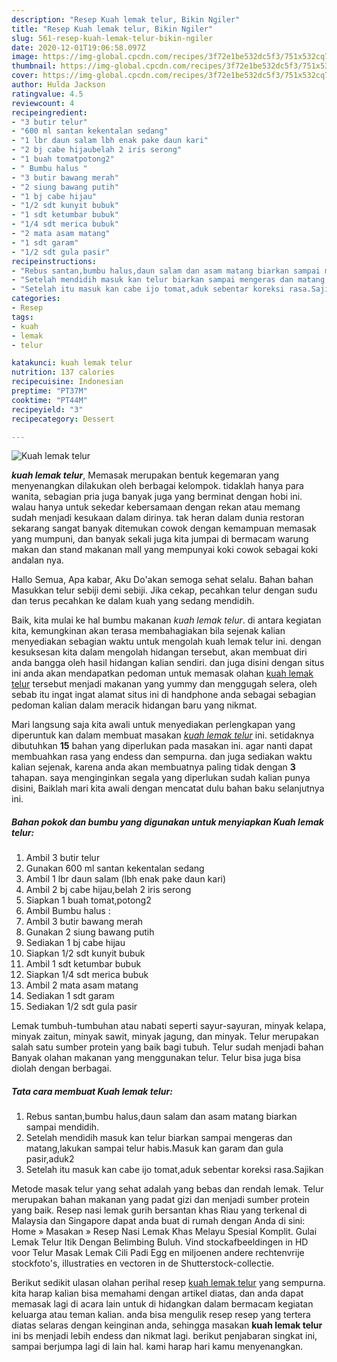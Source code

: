 ```yaml
---
description: "Resep Kuah lemak telur, Bikin Ngiler"
title: "Resep Kuah lemak telur, Bikin Ngiler"
slug: 561-resep-kuah-lemak-telur-bikin-ngiler
date: 2020-12-01T19:06:58.097Z
image: https://img-global.cpcdn.com/recipes/3f72e1be532dc5f3/751x532cq70/kuah-lemak-telur-foto-resep-utama.jpg
thumbnail: https://img-global.cpcdn.com/recipes/3f72e1be532dc5f3/751x532cq70/kuah-lemak-telur-foto-resep-utama.jpg
cover: https://img-global.cpcdn.com/recipes/3f72e1be532dc5f3/751x532cq70/kuah-lemak-telur-foto-resep-utama.jpg
author: Hulda Jackson
ratingvalue: 4.5
reviewcount: 4
recipeingredient:
- "3 butir telur"
- "600 ml santan kekentalan sedang"
- "1 lbr daun salam lbh enak pake daun kari"
- "2 bj cabe hijaubelah 2 iris serong"
- "1 buah tomatpotong2"
- " Bumbu halus "
- "3 butir bawang merah"
- "2 siung bawang putih"
- "1 bj cabe hijau"
- "1/2 sdt kunyit bubuk"
- "1 sdt ketumbar bubuk"
- "1/4 sdt merica bubuk"
- "2 mata asam matang"
- "1 sdt garam"
- "1/2 sdt gula pasir"
recipeinstructions:
- "Rebus santan,bumbu halus,daun salam dan asam matang biarkan sampai mendidih."
- "Setelah mendidih masuk kan telur biarkan sampai mengeras dan matang,lakukan sampai telur habis.Masuk kan garam dan gula pasir,aduk2"
- "Setelah itu masuk kan cabe ijo tomat,aduk sebentar koreksi rasa.Sajikan"
categories:
- Resep
tags:
- kuah
- lemak
- telur

katakunci: kuah lemak telur 
nutrition: 137 calories
recipecuisine: Indonesian
preptime: "PT37M"
cooktime: "PT44M"
recipeyield: "3"
recipecategory: Dessert

---
```



![Kuah lemak telur](https://img-global.cpcdn.com/recipes/3f72e1be532dc5f3/751x532cq70/kuah-lemak-telur-foto-resep-utama.jpg)

<b><i>kuah lemak telur</i></b>, Memasak merupakan bentuk kegemaran yang menyenangkan dilakukan oleh berbagai kelompok. tidaklah hanya para wanita, sebagian pria juga banyak juga yang berminat dengan hobi ini. walau hanya untuk sekedar kebersamaan dengan rekan atau memang sudah menjadi kesukaan dalam dirinya. tak heran dalam dunia restoran sekarang sangat banyak ditemukan cowok dengan kemampuan memasak yang mumpuni, dan banyak sekali juga kita jumpai di bermacam warung makan dan stand makanan mall yang mempunyai koki cowok sebagai koki andalan nya.

Hallo Semua, Apa kabar, Aku Do&#39;akan semoga sehat selalu. Bahan bahan Masukkan telur sebiji demi sebiji. Jika cekap, pecahkan telur dengan sudu dan terus pecahkan ke dalam kuah yang sedang mendidih.

Baik, kita mulai ke hal bumbu makanan <i>kuah lemak telur</i>. di antara kegiatan kita, kemungkinan akan terasa membahagiakan bila sejenak kalian menyediakan sebagian waktu untuk mengolah kuah lemak telur ini. dengan kesuksesan kita dalam mengolah hidangan tersebut, akan membuat diri anda bangga oleh hasil hidangan kalian sendiri. dan juga disini dengan situs ini anda akan mendapatkan pedoman untuk memasak olahan <u>kuah lemak telur</u> tersebut menjadi makanan yang yummy dan menggugah selera, oleh sebab itu ingat ingat alamat situs ini di handphone anda sebagai sebagian pedoman kalian dalam meracik hidangan baru yang nikmat.


Mari langsung saja kita awali untuk menyediakan perlengkapan yang diperuntuk kan dalam membuat masakan <u><i>kuah lemak telur</i></u> ini. setidaknya dibutuhkan <b>15</b> bahan yang diperlukan pada masakan ini. agar nanti dapat membuahkan rasa yang endess dan sempurna. dan juga sediakan waktu kalian sejenak, karena anda akan membuatnya paling tidak dengan <b>3</b> tahapan. saya menginginkan segala yang diperlukan sudah kalian punya disini, Baiklah mari kita awali dengan mencatat dulu bahan baku selanjutnya ini.

<!--inarticleads1-->

##### Bahan pokok dan bumbu yang digunakan untuk menyiapkan Kuah lemak telur:

1. Ambil 3 butir telur
1. Gunakan 600 ml santan kekentalan sedang
1. Ambil 1 lbr daun salam (lbh enak pake daun kari)
1. Ambil 2 bj cabe hijau,belah 2 iris serong
1. Siapkan 1 buah tomat,potong2
1. Ambil  Bumbu halus :
1. Ambil 3 butir bawang merah
1. Gunakan 2 siung bawang putih
1. Sediakan 1 bj cabe hijau
1. Siapkan 1/2 sdt kunyit bubuk
1. Ambil 1 sdt ketumbar bubuk
1. Siapkan 1/4 sdt merica bubuk
1. Ambil 2 mata asam matang
1. Sediakan 1 sdt garam
1. Sediakan 1/2 sdt gula pasir


Lemak tumbuh-tumbuhan atau nabati seperti sayur-sayuran, minyak kelapa, minyak zaitun, minyak sawit, minyak jagung, dan minyak. Telur merupakan salah satu sumber protein yang baik bagi tubuh. Telur sudah menjadi bahan Banyak olahan makanan yang menggunakan telur. Telur bisa juga bisa diolah dengan berbagai. 

<!--inarticleads2-->

##### Tata cara membuat Kuah lemak telur:

1. Rebus santan,bumbu halus,daun salam dan asam matang biarkan sampai mendidih.
1. Setelah mendidih masuk kan telur biarkan sampai mengeras dan matang,lakukan sampai telur habis.Masuk kan garam dan gula pasir,aduk2
1. Setelah itu masuk kan cabe ijo tomat,aduk sebentar koreksi rasa.Sajikan


Metode masak telur yang sehat adalah yang bebas dan rendah lemak. Telur merupakan bahan makanan yang padat gizi dan menjadi sumber protein yang baik. Resep nasi lemak gurih bersantan khas Riau yang terkenal di Malaysia dan Singapore dapat anda buat di rumah dengan Anda di sini: Home » Masakan » Resep Nasi Lemak Khas Melayu Spesial Komplit. Gulai Lemak Telur Itik Dengan Belimbing Buluh. Vind stockafbeeldingen in HD voor Telur Masak Lemak Cili Padi Egg en miljoenen andere rechtenvrije stockfoto&#39;s, illustraties en vectoren in de Shutterstock-collectie. 

Berikut sedikit ulasan olahan perihal resep <u>kuah lemak telur</u> yang sempurna. kita harap kalian bisa memahami dengan artikel diatas, dan anda dapat memasak lagi di acara lain untuk di hidangkan dalam bermacam kegiatan keluarga atau teman kalian. anda bisa mengulik resep resep yang tertera diatas selaras dengan keinginan anda, sehingga masakan <b>kuah lemak telur</b> ini bs menjadi lebih endess dan nikmat lagi. berikut penjabaran singkat ini, sampai berjumpa lagi di lain hal. kami harap hari kamu menyenangkan.
